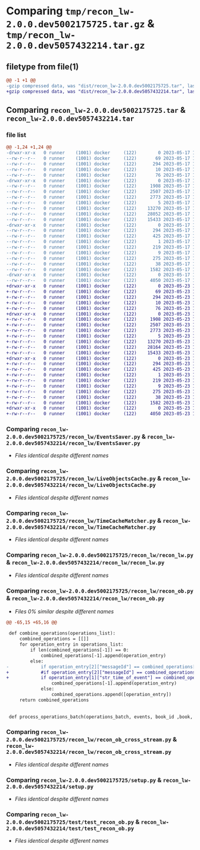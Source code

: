 # Comparing `tmp/recon_lw-2.0.0.dev5002175725.tar.gz` & `tmp/recon_lw-2.0.0.dev5057432214.tar.gz`

## filetype from file(1)

```diff
@@ -1 +1 @@
-gzip compressed data, was "dist/recon_lw-2.0.0.dev5002175725.tar", last modified: Wed May 17 10:32:21 2023, max compression
+gzip compressed data, was "dist/recon_lw-2.0.0.dev5057432214.tar", last modified: Tue May 23 12:46:43 2023, max compression
```

## Comparing `recon_lw-2.0.0.dev5002175725.tar` & `recon_lw-2.0.0.dev5057432214.tar`

### file list

```diff
@@ -1,24 +1,24 @@
-drwxr-xr-x   0 runner    (1001) docker     (122)        0 2023-05-17 10:32:21.000000 recon_lw-2.0.0.dev5002175725/
--rw-r--r--   0 runner    (1001) docker     (122)       69 2023-05-17 10:31:41.000000 recon_lw-2.0.0.dev5002175725/MANIFEST.in
--rw-r--r--   0 runner    (1001) docker     (122)      294 2023-05-17 10:32:21.000000 recon_lw-2.0.0.dev5002175725/PKG-INFO
--rw-r--r--   0 runner    (1001) docker     (122)       10 2023-05-17 10:31:41.000000 recon_lw-2.0.0.dev5002175725/README.md
--rw-r--r--   0 runner    (1001) docker     (122)       76 2023-05-17 10:32:03.000000 recon_lw-2.0.0.dev5002175725/package_info.json
-drwxr-xr-x   0 runner    (1001) docker     (122)        0 2023-05-17 10:32:21.000000 recon_lw-2.0.0.dev5002175725/recon_lw/
--rw-r--r--   0 runner    (1001) docker     (122)     1908 2023-05-17 10:31:41.000000 recon_lw-2.0.0.dev5002175725/recon_lw/EventsSaver.py
--rw-r--r--   0 runner    (1001) docker     (122)     2507 2023-05-17 10:31:41.000000 recon_lw-2.0.0.dev5002175725/recon_lw/LiveObjectsCache.py
--rw-r--r--   0 runner    (1001) docker     (122)     2773 2023-05-17 10:31:41.000000 recon_lw-2.0.0.dev5002175725/recon_lw/TimeCacheMatcher.py
--rw-r--r--   0 runner    (1001) docker     (122)        5 2023-05-17 10:31:41.000000 recon_lw-2.0.0.dev5002175725/recon_lw/__init__.py
--rw-r--r--   0 runner    (1001) docker     (122)    13270 2023-05-17 10:31:41.000000 recon_lw-2.0.0.dev5002175725/recon_lw/recon_lw.py
--rw-r--r--   0 runner    (1001) docker     (122)    28052 2023-05-17 10:31:41.000000 recon_lw-2.0.0.dev5002175725/recon_lw/recon_ob.py
--rw-r--r--   0 runner    (1001) docker     (122)    15433 2023-05-17 10:31:41.000000 recon_lw-2.0.0.dev5002175725/recon_lw/recon_ob_cross_stream.py
-drwxr-xr-x   0 runner    (1001) docker     (122)        0 2023-05-17 10:32:21.000000 recon_lw-2.0.0.dev5002175725/recon_lw.egg-info/
--rw-r--r--   0 runner    (1001) docker     (122)      294 2023-05-17 10:32:21.000000 recon_lw-2.0.0.dev5002175725/recon_lw.egg-info/PKG-INFO
--rw-r--r--   0 runner    (1001) docker     (122)      425 2023-05-17 10:32:21.000000 recon_lw-2.0.0.dev5002175725/recon_lw.egg-info/SOURCES.txt
--rw-r--r--   0 runner    (1001) docker     (122)        1 2023-05-17 10:32:21.000000 recon_lw-2.0.0.dev5002175725/recon_lw.egg-info/dependency_links.txt
--rw-r--r--   0 runner    (1001) docker     (122)      219 2023-05-17 10:32:21.000000 recon_lw-2.0.0.dev5002175725/recon_lw.egg-info/requires.txt
--rw-r--r--   0 runner    (1001) docker     (122)        9 2023-05-17 10:32:21.000000 recon_lw-2.0.0.dev5002175725/recon_lw.egg-info/top_level.txt
--rw-r--r--   0 runner    (1001) docker     (122)      275 2023-05-17 10:31:41.000000 recon_lw-2.0.0.dev5002175725/requirements.txt
--rw-r--r--   0 runner    (1001) docker     (122)       38 2023-05-17 10:32:21.000000 recon_lw-2.0.0.dev5002175725/setup.cfg
--rw-r--r--   0 runner    (1001) docker     (122)     1582 2023-05-17 10:31:41.000000 recon_lw-2.0.0.dev5002175725/setup.py
-drwxr-xr-x   0 runner    (1001) docker     (122)        0 2023-05-17 10:32:21.000000 recon_lw-2.0.0.dev5002175725/test/
--rw-r--r--   0 runner    (1001) docker     (122)     4050 2023-05-17 10:31:41.000000 recon_lw-2.0.0.dev5002175725/test/test_recon_ob.py
+drwxr-xr-x   0 runner    (1001) docker     (122)        0 2023-05-23 12:46:43.000000 recon_lw-2.0.0.dev5057432214/
+-rw-r--r--   0 runner    (1001) docker     (122)       69 2023-05-23 12:46:16.000000 recon_lw-2.0.0.dev5057432214/MANIFEST.in
+-rw-r--r--   0 runner    (1001) docker     (122)      294 2023-05-23 12:46:43.000000 recon_lw-2.0.0.dev5057432214/PKG-INFO
+-rw-r--r--   0 runner    (1001) docker     (122)       10 2023-05-23 12:46:16.000000 recon_lw-2.0.0.dev5057432214/README.md
+-rw-r--r--   0 runner    (1001) docker     (122)       76 2023-05-23 12:46:23.000000 recon_lw-2.0.0.dev5057432214/package_info.json
+drwxr-xr-x   0 runner    (1001) docker     (122)        0 2023-05-23 12:46:43.000000 recon_lw-2.0.0.dev5057432214/recon_lw/
+-rw-r--r--   0 runner    (1001) docker     (122)     1908 2023-05-23 12:46:16.000000 recon_lw-2.0.0.dev5057432214/recon_lw/EventsSaver.py
+-rw-r--r--   0 runner    (1001) docker     (122)     2507 2023-05-23 12:46:16.000000 recon_lw-2.0.0.dev5057432214/recon_lw/LiveObjectsCache.py
+-rw-r--r--   0 runner    (1001) docker     (122)     2773 2023-05-23 12:46:16.000000 recon_lw-2.0.0.dev5057432214/recon_lw/TimeCacheMatcher.py
+-rw-r--r--   0 runner    (1001) docker     (122)        5 2023-05-23 12:46:16.000000 recon_lw-2.0.0.dev5057432214/recon_lw/__init__.py
+-rw-r--r--   0 runner    (1001) docker     (122)    13270 2023-05-23 12:46:16.000000 recon_lw-2.0.0.dev5057432214/recon_lw/recon_lw.py
+-rw-r--r--   0 runner    (1001) docker     (122)    28164 2023-05-23 12:46:16.000000 recon_lw-2.0.0.dev5057432214/recon_lw/recon_ob.py
+-rw-r--r--   0 runner    (1001) docker     (122)    15433 2023-05-23 12:46:16.000000 recon_lw-2.0.0.dev5057432214/recon_lw/recon_ob_cross_stream.py
+drwxr-xr-x   0 runner    (1001) docker     (122)        0 2023-05-23 12:46:43.000000 recon_lw-2.0.0.dev5057432214/recon_lw.egg-info/
+-rw-r--r--   0 runner    (1001) docker     (122)      294 2023-05-23 12:46:43.000000 recon_lw-2.0.0.dev5057432214/recon_lw.egg-info/PKG-INFO
+-rw-r--r--   0 runner    (1001) docker     (122)      425 2023-05-23 12:46:43.000000 recon_lw-2.0.0.dev5057432214/recon_lw.egg-info/SOURCES.txt
+-rw-r--r--   0 runner    (1001) docker     (122)        1 2023-05-23 12:46:43.000000 recon_lw-2.0.0.dev5057432214/recon_lw.egg-info/dependency_links.txt
+-rw-r--r--   0 runner    (1001) docker     (122)      219 2023-05-23 12:46:43.000000 recon_lw-2.0.0.dev5057432214/recon_lw.egg-info/requires.txt
+-rw-r--r--   0 runner    (1001) docker     (122)        9 2023-05-23 12:46:43.000000 recon_lw-2.0.0.dev5057432214/recon_lw.egg-info/top_level.txt
+-rw-r--r--   0 runner    (1001) docker     (122)      275 2023-05-23 12:46:16.000000 recon_lw-2.0.0.dev5057432214/requirements.txt
+-rw-r--r--   0 runner    (1001) docker     (122)       38 2023-05-23 12:46:43.000000 recon_lw-2.0.0.dev5057432214/setup.cfg
+-rw-r--r--   0 runner    (1001) docker     (122)     1582 2023-05-23 12:46:16.000000 recon_lw-2.0.0.dev5057432214/setup.py
+drwxr-xr-x   0 runner    (1001) docker     (122)        0 2023-05-23 12:46:43.000000 recon_lw-2.0.0.dev5057432214/test/
+-rw-r--r--   0 runner    (1001) docker     (122)     4050 2023-05-23 12:46:16.000000 recon_lw-2.0.0.dev5057432214/test/test_recon_ob.py
```

### Comparing `recon_lw-2.0.0.dev5002175725/recon_lw/EventsSaver.py` & `recon_lw-2.0.0.dev5057432214/recon_lw/EventsSaver.py`

 * *Files identical despite different names*

### Comparing `recon_lw-2.0.0.dev5002175725/recon_lw/LiveObjectsCache.py` & `recon_lw-2.0.0.dev5057432214/recon_lw/LiveObjectsCache.py`

 * *Files identical despite different names*

### Comparing `recon_lw-2.0.0.dev5002175725/recon_lw/TimeCacheMatcher.py` & `recon_lw-2.0.0.dev5057432214/recon_lw/TimeCacheMatcher.py`

 * *Files identical despite different names*

### Comparing `recon_lw-2.0.0.dev5002175725/recon_lw/recon_lw.py` & `recon_lw-2.0.0.dev5057432214/recon_lw/recon_lw.py`

 * *Files identical despite different names*

### Comparing `recon_lw-2.0.0.dev5002175725/recon_lw/recon_ob.py` & `recon_lw-2.0.0.dev5057432214/recon_lw/recon_ob.py`

 * *Files 0% similar despite different names*

```diff
@@ -65,15 +65,16 @@
 
 def combine_operations(operations_list):
     combined_operations = [[]]
     for operation_entry in operations_list:
         if len(combined_operations[-1]) == 0:
             combined_operations[-1].append(operation_entry)
         else:
-            if operation_entry[2]["messageId"] == combined_operations[-1][-1][2]["messageId"]:
+            #if operation_entry[2]["messageId"] == combined_operations[-1][-1][2]["messageId"]:
+            if operation_entry[1]["str_time_of_event"] == combined_operations[-1][-1][1]["str_time_of_event"]:
                 combined_operations[-1].append(operation_entry)
             else:
                 combined_operations.append([operation_entry])
     return combined_operations
 
 
 def process_operations_batch(operations_batch, events, book_id ,book, check_book_rule,
```

### Comparing `recon_lw-2.0.0.dev5002175725/recon_lw/recon_ob_cross_stream.py` & `recon_lw-2.0.0.dev5057432214/recon_lw/recon_ob_cross_stream.py`

 * *Files identical despite different names*

### Comparing `recon_lw-2.0.0.dev5002175725/setup.py` & `recon_lw-2.0.0.dev5057432214/setup.py`

 * *Files identical despite different names*

### Comparing `recon_lw-2.0.0.dev5002175725/test/test_recon_ob.py` & `recon_lw-2.0.0.dev5057432214/test/test_recon_ob.py`

 * *Files identical despite different names*

